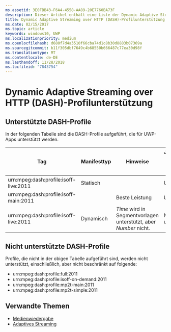 ```yaml
---
ms.assetid: 3E0FBB43-F6A4-4558-AA89-20E7760BA73F
description: Dieser Artikel enthält eine Liste der Dynamic Adaptive Streaming over HTTP (DASH)-Profile, die für UWP-Apps unterstützt werden.
title: Dynamic Adaptive Streaming over HTTP (DASH)-Profilunterstützung
ms.date: 02/15/2017
ms.topic: article
keywords: windows10, UWP
ms.localizationpriority: medium
ms.openlocfilehash: d680f7d4a3510f66cba74d1c8b30d8883b07369a
ms.sourcegitcommit: b11f305dbf7649c4b68550b666487c77ea30d98f
ms.translationtype: MT
ms.contentlocale: de-DE
ms.lasthandoff: 11/28/2018
ms.locfileid: "7843754"
---
```

# <a name="dynamic-adaptive-streaming-over-http-dash-profile-support"></a>Dynamic Adaptive Streaming over HTTP (DASH)-Profilunterstützung


## <a name="supported-dash-profiles"></a>Unterstützte DASH-Profile
In der folgenden Tabelle sind die DASH-Profile aufgeführt, die für UWP-Apps unterstützt werden.

|Tag | Manifesttyp | Hinweise|Juliversion von Windows 10|Windows 10, Version 1511|Windows 10, Version 1607 |Windows 10, Version 1607 |Windows 10, Version 1703|
|----------------|------|-------|-----------|--------------|---------|-------|--------|
|urn:mpeg&#58;dash:profile:isoff-live:2011 | Statisch |     |Unterstützt            |  Unterstützt              | Unterstützt        |Unterstützt| Unterstützt|
|urn:mpeg&#58;dash:profile:isoff-main:2011 |        | Beste Leistung | Unterstützt            |  Unterstützt              | Unterstützt        |Unterstützt| Unterstützt|
|urn:mpeg&#58;dash:profile:isoff-live:2011 | Dynamisch | $Time$ wird in Segmentvorlagen unterstützt, aber $Number$ nicht. | Nicht unterstützt            | Nicht unterstützt              | Nicht unterstützt        |Nicht unterstützt| Unterstützt|


## <a name="unsupported-dash-profiles"></a>Nicht unterstützte DASH-Profile
Profile, die nicht in der obigen Tabelle aufgeführt sind, werden nicht unterstützt, einschließlich, aber nicht beschränkt auf folgende:

* urn:mpeg&#58;dash:profile:full:2011
* urn:mpeg&#58;dash:profile:isoff-on-demand:2011
* urn:mpeg&#58;dash:profile:mp2t-main:2011
* urn:mpeg&#58;dash:profile:mp2t-simple:2011


## <a name="related-topics"></a>Verwandte Themen

* [Medienwiedergabe](media-playback.md)
* [Adaptives Streaming](adaptive-streaming.md)
 

 




